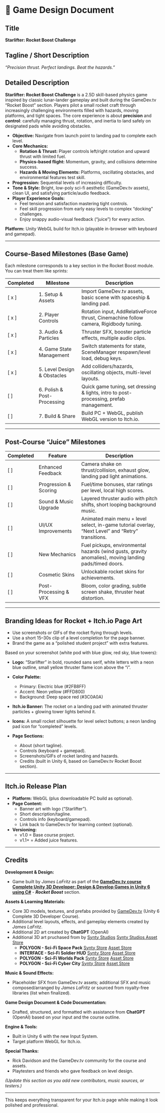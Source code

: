 # 🚀 Game Design Document

## Title

**Starlifter: Rocket Boost Challenge**

## Tagline / Short Description

*“Precision thrust. Perfect landings. Beat the hazards.”*

## Detailed Description

**Starlifter: Rocket Boost Challenge** is a 2.5D skill-based physics game inspired by classic lunar-lander gameplay and built during the GameDev.tv “Rocket Boost” section. Players pilot a small rocket craft through increasingly challenging environments filled with hazards, moving platforms, and tight spaces.
The core experience is about **precision** and **control**: carefully managing thrust, rotation, and inertia to land safely on designated pads while avoiding obstacles.

* **Objective:** Navigate from launch point to landing pad to complete each level.
* **Core Mechanics:**
  * **Rotation & Thrust:** Player controls left/right rotation and upward thrust with limited fuel.
  * **Physics-based flight:** Momentum, gravity, and collisions determine success.
  * **Hazards & Moving Elements:** Platforms, oscillating obstacles, and environmental features test skill.
* **Progression:** Sequential levels of increasing difficulty.
* **Tone & Style:** Bright, low-poly sci-fi aesthetic (GameDev.tv assets), clean UI, and satisfying particle/audio feedback.
* **Player Experience Goals:**
  * Feel tension and satisfaction mastering tight controls.
  * Feel skill progression from early easy levels to complex “docking” challenges.
  * Enjoy snappy audio-visual feedback (“juice”) for every action.

**Platform:** Unity WebGL build for Itch.io (playable in-browser with keyboard and gamepad).

---

## Course-Based Milestones (Base Game)

Each milestone corresponds to a key section in the Rocket Boost module. You can treat them like sprints:

| Completed | Milestone                   | Description                                                                            |
| --------- | --------------------------- | -------------------------------------------------------------------------------------- |
|   [ x ]   | 1. Setup & Assets           | Import GameDev.tv assets, basic scene with spaceship & landing pad.                    |
|   [ x ]   | 2. Player Controls          | Rotation input, AddRelativeForce thrust, Cinemachine follow camera, Rigidbody tuning.  |
|   [ x ]   | 3. Audio & Particles        | Thruster SFX, booster particle effects, multiple audio clips.                          |
|   [ x ]   | 4. Game State Management    | Switch statements for state, SceneManager respawn/level load, debug keys.              |
|   [ x ]   | 5. Level Design & Obstacles | Add colliders/hazards, oscillating objects, multi-level layouts.                       |
|   [   ]   | 6. Polish & Post-Processing | Quick game tuning, set dressing & lights, intro to post-processing, prefab management. |
|   [   ]   | 7. Build & Share            | Build PC + WebGL, publish WebGL version to Itch.io.                                    |

---

## Post-Course “Juice” Milestones

| Completed | Feature               | Description                                                                                           |
| --------- | --------------------- | ----------------------------------------------------------------------------------------------------- |
|    [ ]    | Enhanced Feedback     | Camera shake on thrust/collision, exhaust glow, landing pad light animations.                         |
|    [ ]    | Progression & Scoring | Fuel/time bonuses, star ratings per level, local high scores.                                         |
|    [ ]    | Sound & Music Upgrade | Layered thruster audio with pitch shifts, short looping background music.                             |
|    [ ]    | UI/UX Improvements    | Animated main menu + level select, in-game tutorial overlay, “Next Level” and “Retry” transitions.    |
|    [ ]    | New Mechanics         | Fuel pickups, environmental hazards (wind gusts, gravity anomalies), moving landing pads/timed doors. |
|    [ ]    | Cosmetic Skins        | Unlockable rocket skins for achievements.                                                             |
|    [ ]    | Post-Processing & VFX | Bloom, color grading, subtle screen shake, thruster heat distortion.                                  |

---

## Branding Ideas for Rocket + Itch.io Page Art

* Use screenshots or GIFs of the rocket flying through levels.
* Use a short 15–30s clip of a level completion for the page banner.
* Brand the game as a “polished student project” with extra features.

Based on your screenshot (white pod with blue glow, red sky, blue towers):

* **Logo:** “Starlifter” in bold, rounded sans serif, white letters with a neon blue outline, small yellow thruster flame icon above the “i”.
* **Color Palette:**

  * Primary: Electric blue (#2FB8FF)
  * Accent: Neon yellow (#FFD800)
  * Background: Deep space red (#3C0A0A)
* **Itch.io Banner:** The rocket on a landing pad with animated thruster particles + glowing tower lights behind it.
* **Icons:** A small rocket silhouette for level select buttons; a neon landing pad icon for “completed” levels.
* **Page Sections:**

  * About (short tagline).
  * Controls (keyboard + gamepad).
  * Screenshots/GIFs of rocket landing and hazards.
  * Credits (built in Unity 6, based on GameDev.tv Rocket Boost section).

---

## Itch.io Release Plan

* **Platform:** WebGL (plus downloadable PC build as optional).
* **Page Content:**
  * Banner art with logo (“Starlifter”).
  * Short description/tagline.
  * Controls info (keyboard/gamepad).
  * Link back to GameDev.tv for learning context (optional).
* **Versioning:**
  * v1.0 = Base course project.
  * v1.1+ = Added juice features.

---

## Credits

**Development & Design:**

* Game built by *James LaFritz* as part of the [**GameDev.tv course Complete Unity 3D Developer: Design & Develop Games in Unity 6 using C#**](https://www.gamedev.tv/courses/unity6-complete-3d) - ***Rocket Boost*** section.

**Assets & Learning Materials:**

* Core 3D models, textures, and prefabs provided by [GameDev.tv](https://www.gamedev.tv) (Unity 6 Complete 3D Developer Course).
* Additional level layouts, effects, and gameplay elements created by *James LaFritz*.
* Additional 2D art created by **ChatGPT** (OpenAI)
* Additional 3D art pruchased from by [Synty Studios](https://syntystore.com/) [Synty Studios Asset Store](https://assetstore.unity.com/publishers/5217)
  * **POLYGON - Sci-Fi Space Pack** [Synty Store](https://syntystore.com/products/polygon-sci-fi-space-pack?_pos=1&_sid=e0a55a0c2&_ss=r) [Asset Store](https://assetstore.unity.com/packages/3d/environments/sci-fi/polygon-sci-fi-space-low-poly-3d-art-by-synty-138857)
  * **INTERFACE - Sci-Fi Soldier HUD** [Synty Store]() [Asset Store](https://assetstore.unity.com/packages/2d/gui/sci-fi-soldier-hud-synty-interface-gui-278336)
  * **POLYGON - Sci-Fi Worlds Pack** [Synty Store](https://syntystore.com/products/polygon-sci-fi-worlds?_pos=16&_sid=e0a55a0c2&_ss=r) [Asset Store](https://assetstore.unity.com/packages/3d/environments/sci-fi/polygon-sci-fi-worlds-low-poly-3d-art-by-synty-206299)
  * **POLYGON - Sci-Fi Cyber City** [Synty Store](https://syntystore.com/products/polygon-sci-fi-cyber-city?_pos=13&_sid=e0a55a0c2&_ss=r) [Asset Store](https://assetstore.unity.com/packages/3d/environments/sci-fi/polygon-sci-fi-cyber-city-low-poly-3d-art-by-synty-259784)

**Music & Sound Effects:**

* Placeholder SFX from GameDev.tv assets; additional SFX and music composed/arranged by *James LaFritz* or sourced from royalty-free libraries (list when finalized).

**Game Design Document & Code Documentation:**

* Drafted, structured, and formatted with assistance from **ChatGPT** (OpenAI) based on your input and the course outline.

**Engine & Tools:**

* Built in Unity 6 with the new Input System.
* Target platform WebGL for Itch.io.

**Special Thanks:**

* Rick Davidson and the GameDev.tv community for the course and assets.
* Playtesters and friends who gave feedback on level design.

*(Update this section as you add new contributors, music sources, or testers.)*

---

This keeps everything transparent for your Itch.io page while making it look polished and professional.
